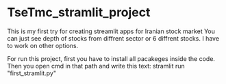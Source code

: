 # TseTmc_stramlit_project
This is my first try for creating streamlit apps for Iranian stock market
You can just see depth of stocks from diffrent sector or 6 diffrent stocks.
I have to work on other options.

For run this project, first you have to install all pacakeges inside the code.
Then you open cmd in that path and write this text: stramlit run "first_stramlit.py"
